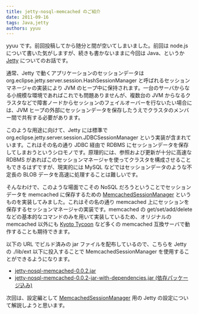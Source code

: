 ```yaml
---
title: jetty-nosql-memcached のご紹介
date: 2011-09-16
tags: Java,jetty
authors: yyuu
---
```

 
<p>yyuu です。前回投稿してから随分と間が空いてしまいました。前回は node.js について書いた気がしますが、続きも書かないままに今回は Java、というか <a href="http://www.eclipse.org/jetty/" onclick="javascript:_gaq.push(['_trackEvent','outbound-article','http://www.eclipse.org']);">Jetty</a> についてのお話です。</p>
<p>通常、Jetty で動くアプリケーションのセッションデータは org.eclipse.jetty.server.session.HashSessionManager と呼ばれるセッションマネージャの実装により JVM のヒープ中に保持されます。一台のサーバからなる小規模な環境であればこれでも問題ありませんが、複数台の JVM からなるクラスタなどで障害ノードからセッションのフェイルオーバーを行ないたい場合には、JVM ヒープの外部にセッションデータを保存したうえでクラスタのメンバー間で共有する必要があります。</p>
<p>このような用途に向けて、Jetty には標準で org.eclipse.jetty.server.session.JDBCSessionManager という実装が含まれています。これはその名の通り JDBC 経由で RDBMS にセッションデータを保存してしまおうというシロモノです。原理的には、参照および更新が十分に高速な RDBMS があればこのセッションマネージャを使ってクラスタを構成させることもできるはずですが、現実的には MySQL などではセッションデータのような不定長の BLOB データを高速に処理することは難しいです。</p>
<p>そんなわけで、このような場面でこその NoSQL だろうということでセッションデータを memcached に保存するための <a href="https://github.com/yyuu/jetty-nosql-memcached" onclick="javascript:_gaq.push(['_trackEvent','outbound-article','http://github.com']);">MemcachedSessionManager</a> というものを実装してみました。これはその名の通り memcached 上にセッションを保存するセッションマネージャの実装です。memcached の get/set/add/delete などの基本的なコマンドのみを用いて実装しているため、オリジナルの memcached 以外にも <a href="http://fallabs.com/kyototycoon/" onclick="javascript:_gaq.push(['_trackEvent','outbound-article','http://fallabs.com']);">Kyoto Tycoon</a> など多くの memcached 互換サーバで動作することも期待できます。</p>
<p>以下の URL でビルド済みの jar ファイルを配布しているので、こちらを Jetty の ./lib/ext 以下に投入することで MemcachedSessionManager を使用することができるようになります。</p>
<ul>
<li><a href="https://github.com/downloads/yyuu/jetty-nosql-memcached/jetty-nosql-memcached-0.0.2.jar" onclick="javascript:_gaq.push(['_trackEvent','outbound-article','http://github.com']);">jetty-nosql-memcached-0.0.2.jar</a></li>
<li><a href="https://github.com/downloads/yyuu/jetty-nosql-memcached/jetty-nosql-memcached-0.0.2-jar-with-dependencies.jar" onclick="javascript:_gaq.push(['_trackEvent','outbound-article','http://github.com']);">jetty-nosql-memcached-0.0.2-jar-with-dependencies.jar (依存パッケージ込み)</a></li>
</ul>
<p>次回は、設定編として <a href="https://github.com/yyuu/jetty-nosql-memcached" onclick="javascript:_gaq.push(['_trackEvent','outbound-article','http://github.com']);">MemcachedSessionManager</a> 用の Jetty の設定について解説しようと思います。</p>
